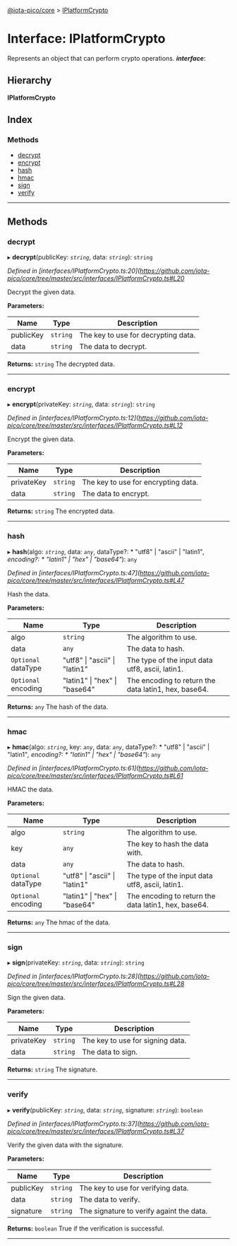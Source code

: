 [@iota-pico/core](../README.md) > [IPlatformCrypto](../interfaces/iplatformcrypto.md)

# Interface: IPlatformCrypto

Represents an object that can perform crypto operations.
*__interface__*: 

## Hierarchy

**IPlatformCrypto**

## Index

### Methods

* [decrypt](iplatformcrypto.md#decrypt)
* [encrypt](iplatformcrypto.md#encrypt)
* [hash](iplatformcrypto.md#hash)
* [hmac](iplatformcrypto.md#hmac)
* [sign](iplatformcrypto.md#sign)
* [verify](iplatformcrypto.md#verify)

---

## Methods

<a id="decrypt"></a>

###  decrypt

▸ **decrypt**(publicKey: *`string`*, data: *`string`*): `string`

*Defined in [interfaces/IPlatformCrypto.ts:20](https://github.com/iota-pico/core/tree/master/src/interfaces/IPlatformCrypto.ts#L20*

Decrypt the given data.

**Parameters:**

| Name | Type | Description |
| ------ | ------ | ------ |
| publicKey | `string` |  The key to use for decrypting data. |
| data | `string` |  The data to decrypt. |

**Returns:** `string`
The decrypted data.

___
<a id="encrypt"></a>

###  encrypt

▸ **encrypt**(privateKey: *`string`*, data: *`string`*): `string`

*Defined in [interfaces/IPlatformCrypto.ts:12](https://github.com/iota-pico/core/tree/master/src/interfaces/IPlatformCrypto.ts#L12*

Encrypt the given data.

**Parameters:**

| Name | Type | Description |
| ------ | ------ | ------ |
| privateKey | `string` |  The key to use for encrypting data. |
| data | `string` |  The data to encrypt. |

**Returns:** `string`
The encrypted data.

___
<a id="hash"></a>

###  hash

▸ **hash**(algo: *`string`*, data: *`any`*, dataType?: * "utf8" &#124; "ascii" &#124; "latin1"*, encoding?: * "latin1" &#124; "hex" &#124; "base64"*): `any`

*Defined in [interfaces/IPlatformCrypto.ts:47](https://github.com/iota-pico/core/tree/master/src/interfaces/IPlatformCrypto.ts#L47*

Hash the data.

**Parameters:**

| Name | Type | Description |
| ------ | ------ | ------ |
| algo | `string` |  The algorithm to use. |
| data | `any` |  The data to hash. |
| `Optional` dataType |  "utf8" &#124; "ascii" &#124; "latin1"|  The type of the input data utf8, ascii, latin1. |
| `Optional` encoding |  "latin1" &#124; "hex" &#124; "base64"|  The encoding to return the data latin1, hex, base64. |

**Returns:** `any`
The hash of the data.

___
<a id="hmac"></a>

###  hmac

▸ **hmac**(algo: *`string`*, key: *`any`*, data: *`any`*, dataType?: * "utf8" &#124; "ascii" &#124; "latin1"*, encoding?: * "latin1" &#124; "hex" &#124; "base64"*): `any`

*Defined in [interfaces/IPlatformCrypto.ts:61](https://github.com/iota-pico/core/tree/master/src/interfaces/IPlatformCrypto.ts#L61*

HMAC the data.

**Parameters:**

| Name | Type | Description |
| ------ | ------ | ------ |
| algo | `string` |  The algorithm to use. |
| key | `any` |  The key to hash the data with. |
| data | `any` |  The data to hash. |
| `Optional` dataType |  "utf8" &#124; "ascii" &#124; "latin1"|  The type of the input data utf8, ascii, latin1. |
| `Optional` encoding |  "latin1" &#124; "hex" &#124; "base64"|  The encoding to return the data latin1, hex, base64. |

**Returns:** `any`
The hmac of the data.

___
<a id="sign"></a>

###  sign

▸ **sign**(privateKey: *`string`*, data: *`string`*): `string`

*Defined in [interfaces/IPlatformCrypto.ts:28](https://github.com/iota-pico/core/tree/master/src/interfaces/IPlatformCrypto.ts#L28*

Sign the given data.

**Parameters:**

| Name | Type | Description |
| ------ | ------ | ------ |
| privateKey | `string` |  The key to use for signing data. |
| data | `string` |  The data to sign. |

**Returns:** `string`
The signature.

___
<a id="verify"></a>

###  verify

▸ **verify**(publicKey: *`string`*, data: *`string`*, signature: *`string`*): `boolean`

*Defined in [interfaces/IPlatformCrypto.ts:37](https://github.com/iota-pico/core/tree/master/src/interfaces/IPlatformCrypto.ts#L37*

Verify the given data with the signature.

**Parameters:**

| Name | Type | Description |
| ------ | ------ | ------ |
| publicKey | `string` |  The key to use for verifying data. |
| data | `string` |  The data to verify. |
| signature | `string` |  The signature to verify againt the data. |

**Returns:** `boolean`
True if the verification is successful.

___

